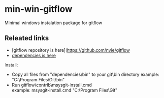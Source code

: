 min-win-gitflow
===============

Minimal windows instalation package for gitflow

Releated links
---------------
* [gitflow repository is here](https://github.com/nvie/gitflow
* [dependencies is here](http://gnuwin32.sourceforge.net/packages/util-linux-ng.htm)

Install:
* Copy all files from "dependencies\bin" to your git\bin directory 
	example: "C:\Program Files\Git\bin"
* Run gitflow\contrib\msysgit-install.cmd <your git path>  
	example: msysgit-install.cmd "C:\Program Files\Git"